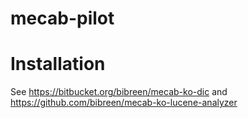 mecab-pilot
===========

Installation
===========
See https://bitbucket.org/bibreen/mecab-ko-dic and https://github.com/bibreen/mecab-ko-lucene-analyzer
